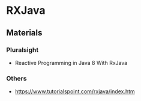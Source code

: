 # RXJava

## Materials
### Pluralsight
* Reactive Programming in Java 8 With RxJava

### Others
* https://www.tutorialspoint.com/rxjava/index.htm